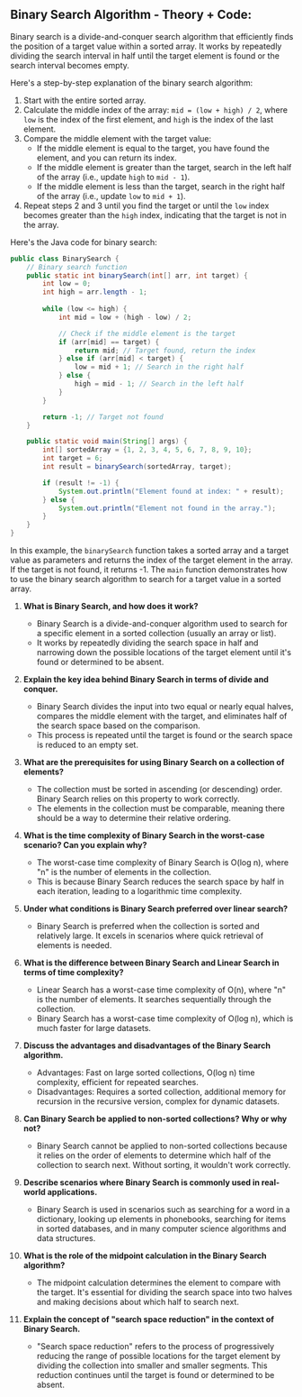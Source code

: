 ## **Binary Search Algorithm - Theory + Code:**

Binary search is a divide-and-conquer search algorithm that efficiently finds the position of a target value within a sorted array. It works by repeatedly dividing the search interval in half until the target element is found or the search interval becomes empty.

Here's a step-by-step explanation of the binary search algorithm:

1. Start with the entire sorted array.
2. Calculate the middle index of the array: `mid = (low + high) / 2`, where `low` is the index of the first element, and `high` is the index of the last element.
3. Compare the middle element with the target value:
   - If the middle element is equal to the target, you have found the element, and you can return its index.
   - If the middle element is greater than the target, search in the left half of the array (i.e., update `high` to `mid - 1`).
   - If the middle element is less than the target, search in the right half of the array (i.e., update `low` to `mid + 1`).
4. Repeat steps 2 and 3 until you find the target or until the `low` index becomes greater than the `high` index, indicating that the target is not in the array.

Here's the Java code for binary search:

```java
public class BinarySearch {
    // Binary search function
    public static int binarySearch(int[] arr, int target) {
        int low = 0;
        int high = arr.length - 1;
 
        while (low <= high) {
            int mid = low + (high - low) / 2;

            // Check if the middle element is the target
            if (arr[mid] == target) {
                return mid; // Target found, return the index
            } else if (arr[mid] < target) {
                low = mid + 1; // Search in the right half
            } else {
                high = mid - 1; // Search in the left half
            }
        }

        return -1; // Target not found
    }

    public static void main(String[] args) {
        int[] sortedArray = {1, 2, 3, 4, 5, 6, 7, 8, 9, 10};
        int target = 6;
        int result = binarySearch(sortedArray, target);

        if (result != -1) {
            System.out.println("Element found at index: " + result);
        } else {
            System.out.println("Element not found in the array.");
        }
    }
}
```

In this example, the `binarySearch` function takes a sorted array and a target value as parameters and returns the index of the target element in the array. If the target is not found, it returns -1. The `main` function demonstrates how to use the binary search algorithm to search for a target value in a sorted array.




1. **What is Binary Search, and how does it work?**

   - Binary Search is a divide-and-conquer algorithm used to search for a specific element in a sorted collection (usually an array or list).
   - It works by repeatedly dividing the search space in half and narrowing down the possible locations of the target element until it's found or determined to be absent.

2. **Explain the key idea behind Binary Search in terms of divide and conquer.**

   - Binary Search divides the input into two equal or nearly equal halves, compares the middle element with the target, and eliminates half of the search space based on the comparison.
   - This process is repeated until the target is found or the search space is reduced to an empty set.

3. **What are the prerequisites for using Binary Search on a collection of elements?**

   - The collection must be sorted in ascending (or descending) order. Binary Search relies on this property to work correctly.
   - The elements in the collection must be comparable, meaning there should be a way to determine their relative ordering.

4. **What is the time complexity of Binary Search in the worst-case scenario? Can you explain why?**

   - The worst-case time complexity of Binary Search is O(log n), where "n" is the number of elements in the collection.
   - This is because Binary Search reduces the search space by half in each iteration, leading to a logarithmic time complexity.

5. **Under what conditions is Binary Search preferred over linear search?**

   - Binary Search is preferred when the collection is sorted and relatively large. It excels in scenarios where quick retrieval of elements is needed.

6. **What is the difference between Binary Search and Linear Search in terms of time complexity?**

   - Linear Search has a worst-case time complexity of O(n), where "n" is the number of elements. It searches sequentially through the collection.
   - Binary Search has a worst-case time complexity of O(log n), which is much faster for large datasets.

7. **Discuss the advantages and disadvantages of the Binary Search algorithm.**

   - Advantages: Fast on large sorted collections, O(log n) time complexity, efficient for repeated searches.
   - Disadvantages: Requires a sorted collection, additional memory for recursion in the recursive version, complex for dynamic datasets.

8. **Can Binary Search be applied to non-sorted collections? Why or why not?**

   - Binary Search cannot be applied to non-sorted collections because it relies on the order of elements to determine which half of the collection to search next. Without sorting, it wouldn't work correctly.

9. **Describe scenarios where Binary Search is commonly used in real-world applications.**

   - Binary Search is used in scenarios such as searching for a word in a dictionary, looking up elements in phonebooks, searching for items in sorted databases, and in many computer science algorithms and data structures.

10. **What is the role of the midpoint calculation in the Binary Search algorithm?**

    - The midpoint calculation determines the element to compare with the target. It's essential for dividing the search space into two halves and making decisions about which half to search next.

11. **Explain the concept of "search space reduction" in the context of Binary Search.**

    - "Search space reduction" refers to the process of progressively reducing the range of possible locations for the target element by dividing the collection into smaller and smaller segments. This reduction continues until the target is found or determined to be absent.
